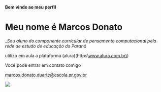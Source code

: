 **Bem vindo ao meu perfil**

# Meu nome é Marcos Donato

__Sou aluno do componente currícular de pensamento computacional pela rede de estudo de educação do Paraná_

utilizo em aula a plataforma (alura)(https\\www.alura.com.br\)

Você pode entrar em contato comigo 

marcos.donato.duarte@escola.pr.gov.br

![](https://media1.tenor.com/m/COM78THbePQAAAAd/neymar.gif)
